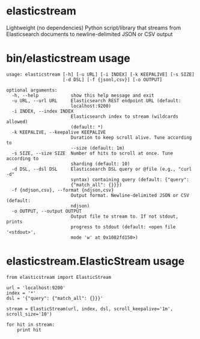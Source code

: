 # elasticstream
Lightweight (no dependencies) Python script/library that streams from Elasticsearch documents to newline-delimited JSON 
or CSV output

# bin/elasticstream usage
    usage: elasticstream [-h] [-u URL] [-i INDEX] [-k KEEPALIVE] [-s SIZE]
                         [-d DSL] [-f {jsonl,csv}] [-o OUTPUT]
    
    optional arguments:
      -h, --help            show this help message and exit
      -u URL, --url URL     Elasticsearch REST endpoint URL (default:
                            localhost:9200)
      -i INDEX, --index INDEX
                            Elasticsearch index to stream (wildcards allowed)
                            (default: *)
      -k KEEPALIVE, --keepalive KEEPALIVE
                            Duration to keep scroll alive. Tune according to
                            --size (default: 1m)
      -s SIZE, --size SIZE  Number of hits to scroll at once. Tune according to
                            sharding (default: 10)
      -d DSL, --dsl DSL     Elasticsearch DSL query or @file (e.g., "curl -d"
                            syntax) containing query (default: {"query":
                            {"match_all": {}}})
      -f {ndjson,csv}, --format {ndjson,csv}
                            Output format. Newline-delimited JSON or CSV (default:
                            ndjson)
      -o OUTPUT, --output OUTPUT
                            Output file to stream to. If not stdout, prints
                            progress to stdout (default: <open file '<stdout>',
                            mode 'w' at 0x1082fd150>)

# elasticstream.ElasticStream usage
    from elasticstream import ElasticStream

    url = 'localhost:9200'
    index = '*'
    dsl = '{"query": {"match_all": {}}}'

    stream = ElasticStream(url, index, dsl, scroll_keepalive='1m', scroll_size='10')

    for hit in stream:
        print hit
